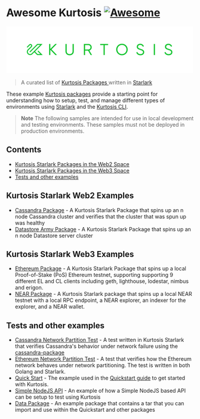 # Awesome Kurtosis [![Awesome](https://awesome.re/badge.svg)](https://awesome.re)

<img src="./logo.png" width="500">

> A curated list of [Kurtosis Packages ](https://docs.kurtosis.com/reference/packages) written in [Starlark](https://docs.kurtosis.com/explanations/starlark)

These example [Kurtosis packages](https://docs.kurtosis.com/reference/packages) provide a starting point for understanding how to setup, test, and manage different types of environments using [Starlark](https://docs.kurtosis.com/explanations/starlark) and the [Kurtosis CLI](https://docs.kurtosis.com/install).

> **Note**
> The following samples are intended for use in local development and testing environments. These samples must not be deployed in production environments.

## Contents

- [Kurtosis Starlark Packages in the Web2 Space](#kurtosis-starlark-web2-examples)
- [Kurtosis Starlark Packages in the Web3 Space](#kurtosis-starlark-web3-examples)
- [Tests and other examples](#tests-and-other-examples)

## Kurtosis Starlark Web2 Examples

- [Cassandra Package](https://github.com/kurtosis-tech/cassandra-package) - A Kurtosis Starlark Package that spins up an n node Cassandra cluster and verifies that the cluster that was spun up was healthy
- [Datastore Army Package](https://github.com/kurtosis-tech/datastore-army-package) - A Kurtosis Starlark Package that spins up an n node Datastore server cluster

## Kurtosis Starlark Web3 Examples

- [Ethereum Package](https://github.com/kurtosis-tech/eth2-package) - A Kurtosis Starlark Package that spins up a local Proof-of-Stake (PoS) Ethereum testnet, supporting supporting 9 different EL and CL clients including geth, lighthouse, lodestar, nimbus and erigon.
- [NEAR Package](https://github.com/kurtosis-tech/near-package) - A Kurtosis Starlark package that spins up a local NEAR testnet with a local RPC endpoint, a NEAR explorer, an indexer for the explorer, and a NEAR wallet.

## Tests and other examples

- [Cassandra Network Partition Test](https://github.com/kurtosis-tech/awesome-kurtosis/tree/main/cassandra-network-partition-test) - A test written in Kurtosis Starlark that verifies Cassandra's behavior under network failure using the [cassandra-package](https://github.com/kurtosis-tech/cassandra-package)
- [Ethereum Network Partition Test](https://github.com/kurtosis-tech/awesome-kurtosis/tree/main/ethereum-network-partition-test) - A test that verifies how the Ethereum network behaves under network partitioning. The test is written in both Golang and Starlark.
- [Quick Start](https://github.com/kurtosis-tech/awesome-kurtosis/tree/main/quickstart) - The example used in the [Quickstart guide](https://docs.kurtosis.com/quickstart) to get started with Kurtosis.
- [Simple NodeJS API](https://github.com/kurtosis-tech/awesome-kurtosis/tree/main/simple-api) - An example of how a Simple NodeJS based API can be setup to test using Kurtosis
- [Data Package](https://github.com/kurtosis-tech/awesome-kurtosis/tree/main/data-package) - An example package that contains a tar that you can import and use within the Quickstart and other packages
